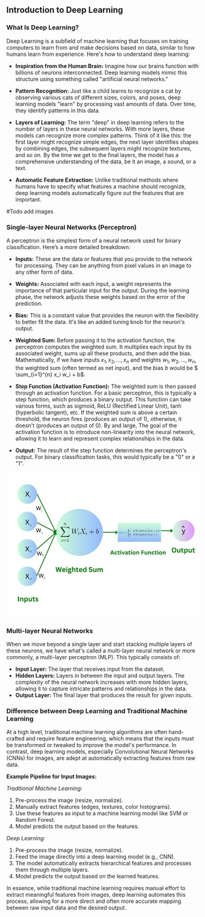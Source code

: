 ## Introduction to Deep Learning

### What Is Deep Learning?
Deep Learning is a subfield of machine learning that focuses on training computers to learn from and make decisions based on data, 
similar to how humans learn from experience. Here's how to understand deep learning:

- **Inspiration from the Human Brain:** Imagine how our brains function with billions of neurons interconnected. Deep learning models mimic this structure using something called "artificial neural networks."

- **Pattern Recognition:** Just like a child learns to recognize a cat by observing various cats of different sizes, colors, and poses, deep learning models "learn" by processing vast amounts of data. Over time, they identify patterns in this data.

- **Layers of Learning:** The term "deep" in deep learning refers to the number of layers in these neural networks. With more layers, these models can recognize more complex patterns. Think of it like this: the first layer might recognize simple edges, the next layer identifies shapes by combining edges, the subsequent layers might recognize textures, and so on. By the time we get to the final layers, the model has a comprehensive understanding of the data, be it an image, a sound, or a text.

- **Automatic Feature Extraction:** Unlike traditional methods where humans have to specify what features a machine should recognize, deep learning models automatically figure out the features that are important.

\#Todo add images

### Single-layer Neural Networks (Perceptron)

A perceptron is the simplest form of a neural network used for binary classification. Here’s a more detailed breakdown:

- **Inputs:** These are the data or features that you provide to the network for processing. They can be anything from pixel values in an image to any other form of data.

- **Weights:** Associated with each input, a weight represents the importance of that particular input for the output. During the learning phase, the network adjusts these weights based on the error of the prediction.

- **Bias:** This is a constant value that provides the neuron with the flexibility to better fit the data. It's like an added tuning knob for the neuron's output.

- **Weighted Sum:** Before passing it to the activation function, the perceptron computes the weighted sum. It multiplies each input by its associated weight, sums up all these products, and then add the bias. Mathematically, if we have inputs $x_1, x_2,..., x_n$ and weights $w_1, w_2,..., w_n$, the weighted sum (often termed as net input), and the bias $b$ would be  $ \sum_{i=1}^{n} x_i w_i + b$.

- **Step Function (Activation Function):** The weighted sum is then passed through an activation function. For a basic perceptron, this is typically a step function, which produces a binary output. This function can take various forms, such as sigmoid, ReLU (Rectified Linear Unit), tanh (hyperbolic tangent), etc. If the weighted sum is above a certain threshold, the neuron fires (produces an output of 1), otherwise, it doesn't (produces an output of 0). By and large, The goal of the activation function is to introduce non-linearity into the neural network, allowing it to learn and represent complex relationships in the data.

- **Output:** The result of the step function determines the perceptron's output. For binary classification tasks, this would typically be a "0" or a "1".

<p align="center">

<img src="/deep_learning_basic/Introduction_To_Deep_Learning/img/perceptron.jpg" alt="Perceptron" width="550"> 

</p>

### Multi-layer Neural Networks 

When we move beyond a single layer and start stacking multiple layers of these neurons, we have what's called a multi-layer neural network or more commonly, a multi-layer perceptron (MLP). This typically consists of:

* **Input Layer:** The layer that receives input from the dataset.
* **Hidden Layers:** Layers in between the input and output layers. The complexity of the neural network increases with more hidden layers, allowing it to capture intricate patterns and relationships in the data.
* **Output Layer:** The final layer that produces the result for given inputs.

### Difference between Deep Learning and Traditional Machine Learning

At a high level, traditional machine learning algorithms are often hand-crafted and require feature engineering, which means that the inputs must be transformed or tweaked to improve the model's performance. In contrast, deep learning models, especially Convolutional Neural Networks (CNNs) for images, are adept at automatically extracting features from raw data.

**Example Pipeline for Input Images:**

*Traditional Machine Learning:*
1. Pre-process the image (resize, normalize).
2. Manually extract features (edges, textures, color histograms).
3. Use these features as input to a machine learning model like SVM or Random Forest.
4. Model predicts the output based on the features.

*Deep Learning:*
1. Pre-process the image (resize, normalize).
2. Feed the image directly into a deep learning model (e.g., CNN).
3. The model automatically extracts hierarchical features and processes them through multiple layers.
4. Model predicts the output based on the learned features.

In essence, while traditional machine learning requires manual effort to extract meaningful features from images, deep learning automates this process, allowing for a more direct and often more accurate mapping between raw input data and the desired output.

